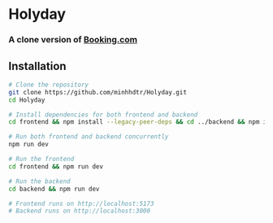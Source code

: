 <!-- what is heading tag in markdown -->

# Holyday

### A clone version of [Booking.com](https://www.booking.com)

## Installation

```bash
# Clone the repository
git clone https://github.com/minhhdtr/Holyday.git
cd Holyday

# Install dependencies for both frontend and backend
cd frontend && npm install --legacy-peer-deps && cd ../backend && npm install

# Run both frontend and backend concurrently
npm run dev

# Run the frontend
cd frontend && npm run dev

# Run the backend
cd backend && npm run dev

# Frontend runs on http://localhost:5173
# Backend runs on http://localhost:3000
```
